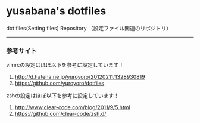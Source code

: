 yusabana's dotfiles
========

dot files(Setting files) Repository （設定ファイル関連のリポジトリ）

-----

### 参考サイト

vimrcの設定はほぼ以下を参考に設定しています！

1. http://d.hatena.ne.jp/yuroyoro/20120211/1328930819
2. https://github.com/yuroyoro/dotfiles

zshの設定はほぼ以下を参考に設定しています！

1.  http://www.clear-code.com/blog/2011/9/5.html
2.  https://github.com/clear-code/zsh.d/


